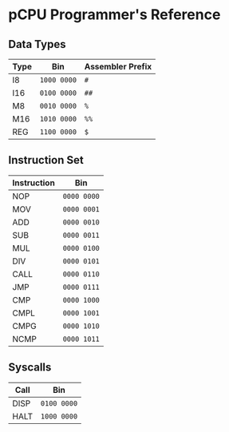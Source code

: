 # pCPU Programmer's Reference

## Data Types

| Type | Bin         | Assembler Prefix |
|------|-------------|------------------|
| I8   | `1000 0000` | `#`              |
| I16  | `0100 0000` | `##`             |
| M8   | `0010 0000` | `%`              |
| M16  | `1010 0000` | `%%`             |
| REG  | `1100 0000` | `$`              |

## Instruction Set

| Instruction | Bin         |
|-------------|-------------|
| NOP         | `0000 0000` |
| MOV         | `0000 0001` |
| ADD         | `0000 0010` |
| SUB         | `0000 0011` |
| MUL         | `0000 0100` |
| DIV         | `0000 0101` |
| CALL        | `0000 0110` |
| JMP         | `0000 0111` |
| CMP         | `0000 1000` |
| CMPL        | `0000 1001` |
| CMPG        | `0000 1010` |
| NCMP        | `0000 1011` |

## Syscalls

| Call | Bin         |
|------|-------------|
| DISP | `0100 0000` |
| HALT | `1000 0000` |